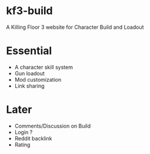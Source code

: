 # kf3-build
A Killing Floor 3 website for Character Build and Loadout
# Essential
- A character skill system
- Gun loadout
- Mod customization
- Link sharing

# Later
- Comments/Discussion on Build
- Login ?
- Reddit backlink
- Rating
